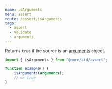 ```yaml
---
name: isArguments
menu: assert
route: /assert/isArguments
tags:
  - assert
  - validate
  - arguments
---
```


Returns `true` if the source is an [arguments](https://developer.mozilla.org/en-US/docs/Web/JavaScript/Reference/Functions/arguments) object.

```js
import { isArguments } from "@nore/std/assert";

function example() {
	isArguments(arguments);
	// => true
}
```

